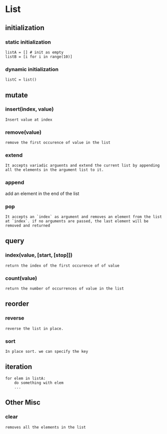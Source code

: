 # List

## initialization

### static initialization
```
listA = [] # init as empty
listB = [i for i in range(10)]
```

### dynamic initialization
```
listC = list()
```

## mutate

### insert(index, value)
    Insert value at index

### remove(value)
    remove the first occurence of value in the list

### extend
    It accepts variadic arguents and extend the current list by appending all the elements in the argument list to it.
### append
add an element in the end of the list

### pop
    It accepts an `index` as argument and removes an element from the list at `index`. if no arguments are passed, the last element will be removed and returned

## query

### index(value, [start, [stop]])
    return the index of the first occurence of of value

### count(value)
    return the number of occurrences of value in the list

## reorder
### reverse
    reverse the list in place.
### sort
    In place sort. we can specify the key


## iteration

```
for elem in listA:
    do something with elem
    ...
```

## Other Misc
### clear
    removes all the elements in the list
